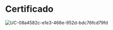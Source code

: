# Certificado
![UC-08a4582c-e1e3-466e-952d-bdc76fcd79fd](https://user-images.githubusercontent.com/91574074/177048976-3fcc631c-2b2a-446c-bc6e-37c2fc7b36be.jpg)
